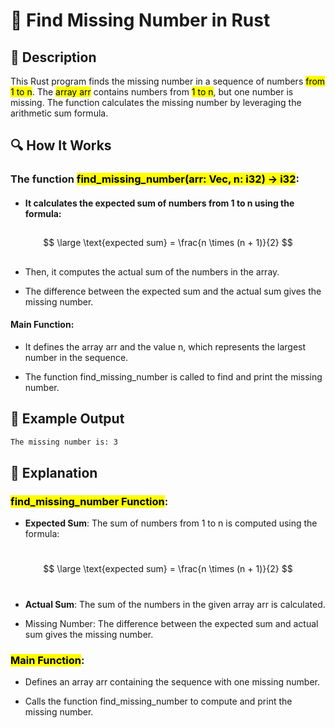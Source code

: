 # 📌 Find Missing Number in Rust

## 🚀 Description
This Rust program finds the missing number in a sequence of numbers <mark>from 1 to n</mark>. The <mark>array arr</mark> contains numbers from <mark>1 to n</mark>, but one number is missing. The function calculates the missing number by leveraging the arithmetic sum formula.

## 🔍 How It Works
### The function <mark>find_missing_number(arr: Vec<i32>, n: i32) -> i32</mark>:

 - #### It calculates the expected sum of numbers from 1 to n using the formula:
##
$$
\large \text{expected sum} = \frac{n \times (n + 1)}{2}
$$
##
 
- Then, it computes the actual sum of the numbers in the array.

- The difference between the expected sum and the actual sum gives the missing number.


#### Main Function:

- It defines the array arr and the value n, which represents the largest number in the sequence.

- The function find_missing_number is called to find and print the missing number.

## 🎯 Example Output
```sh
The missing number is: 3
```

## 📂 Explanation
### <mark>find_missing_number Function</mark>:
- **Expected Sum**: The sum of numbers from 1 to n is computed using the formula:
# 
$$
\large \text{expected sum} = \frac{n \times (n + 1)}{2}
$$
#
- **Actual Sum**: The sum of the numbers in the given array arr is calculated.

- Missing Number: The difference between the expected sum and actual sum gives the missing number.

### <mark>Main Function</mark>:
- Defines an array arr containing the sequence with one missing number.

- Calls the function find_missing_number to compute and print the missing number.
